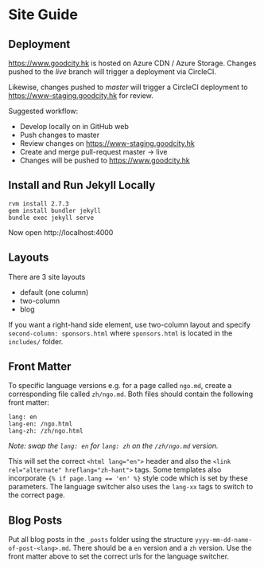 # Site Guide


## Deployment

https://www.goodcity.hk is hosted on Azure CDN / Azure Storage. Changes pushed to the *live* branch will trigger a deployment via CircleCI.

Likewise, changes pushed to *master* will trigger a CircleCI deployment to https://www-staging.goodcity.hk for review.

Suggested workflow:

* Develop locally on in GitHub web
* Push changes to master
* Review changes on https://www-staging.goodcity.hk
* Create and merge pull-request master -> live
* Changes will be pushed to https://www.goodcity.hk

## Install and Run Jekyll Locally

```
rvm install 2.7.3
gem install bundler jekyll
bundle exec jekyll serve
```
Now open http://localhost:4000


## Layouts

There are 3 site layouts

- default (one column)
- two-column
- blog

If you want a right-hand side element, use two-column layout and specify `second-column: sponsors.html` where `sponsors.html` is located in the `includes/` folder.

## Front Matter

To specific language versions e.g. for a page called `ngo.md`, create a corresponding file called `zh/ngo.md`. Both files should contain the following front matter:

```
lang: en
lang-en: /ngo.html
lang-zh: /zh/ngo.html
```

_Note: swap the `lang: en` for `lang: zh` on the `/zh/ngo.md` version._

This will set the correct `<html lang="en">` header and also the `<link rel="alternate" hreflang="zh-hant">` tags. Some templates also incorporate `{% if page.lang == 'en' %}` style code which is set by these parameters. The language switcher also uses the `lang-xx` tags to switch to the correct page.

## Blog Posts

Put all blog posts in the `_posts` folder using the structure `yyyy-mm-dd-name-of-post-<lang>.md`. There should be a `en` version and a `zh` version. Use the front matter above to set the correct urls for the language switcher.
